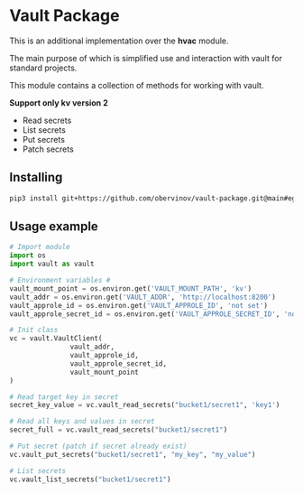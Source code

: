 # Vault Package
This is an additional implementation over the **hvac** module.

The main purpose of which is simplified use and interaction with vault for standard projects.

This module contains a collection of methods for working with vault.

**Support only kv version 2**
- Read secrets
- List secrets
- Put secrets
- Patch secrets

## Installing
```bash
pip3 install git+https://github.com/obervinov/vault-package.git@main#egg=vault
```

## Usage example
```python
# Import module
import os
import vault as vault

# Environment variables #
vault_mount_point = os.environ.get('VAULT_MOUNT_PATH', 'kv')
vault_addr = os.environ.get('VAULT_ADDR', 'http://localhost:8200')
vault_approle_id = os.environ.get('VAULT_APPROLE_ID', 'not set')
vault_approle_secret_id = os.environ.get('VAULT_APPROLE_SECRET_ID', 'not set')

# Init class
vc = vault.VaultClient(
               vault_addr,
               vault_approle_id,
               vault_approle_secret_id,
               vault_mount_point
)

# Read target key in secret
secret_key_value = vc.vault_read_secrets("bucket1/secret1", 'key1')

# Read all keys and values in secret
secret_full = vc.vault_read_secrets("bucket1/secret1")

# Put secret (patch if secret already exist)
vc.vault_put_secrets("bucket1/secret1", "my_key", "my_value")

# List secrets
vc.vault_list_secrets("bucket1/secret1")
```
